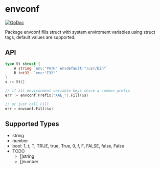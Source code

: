 # envconf

[![GoDoc](https://godoc.org/github.com/dotSlashLu/envconf?status.svg)](https://godoc.org/github.com/dotSlashLu/envconf)

Package envconf fills struct with system enviroment variables using struct
tags, default values are supported.

## API

```go
type St struct {
    A string `env:"PATH" envdefault:"/usr/bin"`
    B int32  `env:"I32"`
}
s := St{}

// if all environment variable keys share a common prefix
err := envconf.Prefix("XAE_").Fill(&s)

// or just call Fill
err = envconf.Fill(&s)
```

## Supported Types

- string
- number
- bool: 1, t, T, TRUE, true, True, 0, f, F, FALSE, false, False
- TODO
    - []string
    - []number

